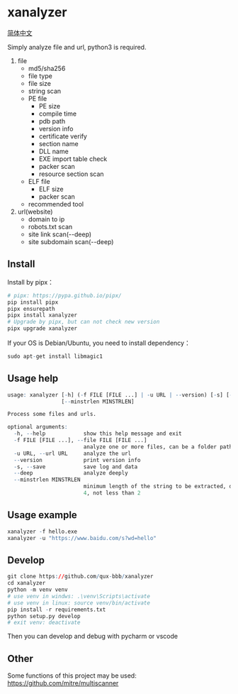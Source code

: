 # xanalyzer

[简体中文](README.md)  

Simply analyze file and url, python3 is required.  

1. file
    - md5/sha256
    - file type
    - file size
    - string scan
    - PE file
        - PE size
        - compile time
        - pdb path
        - version info
        - certificate verify
        - section name
        - DLL name
        - EXE import table check
        - packer scan
        - resource section scan
    - ELF file
        - ELF size
        - packer scan
    - recommended tool
2. url(website)
    - domain to ip
    - robots.txt scan
    - site link scan(--deep)
    - site subdomain scan(--deep)

## Install
Install by pipx：  
```r
# pipx: https://pypa.github.io/pipx/  
pip install pipx
pipx ensurepath
pipx install xanalyzer
# Upgrade by pipx, but can not check new version
pipx upgrade xanalyzer
```

If your OS is Debian/Ubuntu, you need to install dependency：  
```r
sudo apt-get install libmagic1
```

## Usage help
```r
usage: xanalyzer [-h] (-f FILE [FILE ...] | -u URL | --version) [-s] [--deep]
                 [--minstrlen MINSTRLEN]

Process some files and urls.

optional arguments:
  -h, --help            show this help message and exit
  -f FILE [FILE ...], --file FILE [FILE ...]
                        analyze one or more files, can be a folder path
  -u URL, --url URL     analyze the url
  --version             print version info
  -s, --save            save log and data
  --deep                analyze deeply
  --minstrlen MINSTRLEN
                        minimum length of the string to be extracted, default
                        4, not less than 2
```

## Usage example
```r
xanalyzer -f hello.exe
xanalyzer -u "https://www.baidu.com/s?wd=hello"
```

## Develop
```r
git clone https://github.com/qux-bbb/xanalyzer
cd xanalyzer
python -m venv venv
# use venv in windws: .\venv\Scripts\activate
# use venv in linux: source venv/bin/activate
pip install -r requirements.txt
python setup.py develop
# exit venv: deactivate
```
Then you can develop and debug with pycharm or vscode  


## Other
Some functions of this project may be used:  
https://github.com/mitre/multiscanner  
